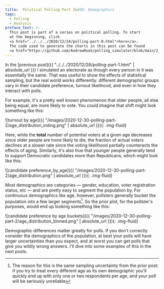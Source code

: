 ```yaml
---
title:  Political Polling Part 2&#58; Demographics
tags:
  - Polling
  - Analysis
preface_text: >-
  This post is part of a series on political polling. To start 
  at the beginning, click 
  <a href="../../../2020/12/24/polling-part-0.html">here</a>.
  The code used to generate the charts in this post can be found
  <a href="https://github.com/AndrewRook/polling_simulator/blob/main/2_demographics.ipynb">here</a>.
---
```


In the [previous post]({{ "../../../2020/12/28/polling-part-1.html" | absolute_url }}) I
simulated an electorate as though every person in it was essentially
the same. That was useful to show the effects of
statistical sampling, but the real world works differently: different
demographic groups vary in their candidate preference, turnout likelihood,
and even in how they interact with polls.

<!--more-->

For example, it's a pretty well known phenomenon that older people,
all else being equal, are more likely to vote. You could imagine that shift might look something like
this:

![turnout by age]({{ "/images/2020-12-30-polling-part-2/age_distribution_voting.png" | absolute_url }}){: .img-fluid}

Here, while the **total** number of potential voters at a given age decreases 
since older people are more likely to die, the fraction of actual voters declines at a slower
rate since the voting likelihood partially counteracts the effects of aging.
Similarly, it's also true that younger people generally tend to support Democratic candidates more than
Republicans, which might look like this:

![candidate preference_by_age]({{ "/images/2020-12-30-polling-part-2/age_distribution.png" | absolute_url }}){: .img-fluid}

Most demographics are categories — gender, education, voter registration status, etc —
and are pretty easy to segment the population by. For continuous 
demographics like age, however, pollsters generally bucket the population
into a few larger segments[^sampling]. So the prior plot, for the
pollster's purposes, would end up looking something like this:

![candidate preference by age buckets]({{ "/images/2020-12-30-polling-part-2/age_distribution_binned.png" | absolute_url }}){: .img-fluid}

Demographic differences matter greatly for polls. If you don't correctly 
consider the demographics of the
population, at best your polls will have larger uncertainties than
you expect, and at worst you can get polls that give you wildly wrong
answers. 
I'll dive into some examples of this in the next posts.  

[^sampling]:
    The reason for this is the same sampling uncertainty from the
    prior post: if you try to treat every different age as its own
    demographic you'll quickly end up with only one or two respondents
    per age, and your poll will be seriously unreliable